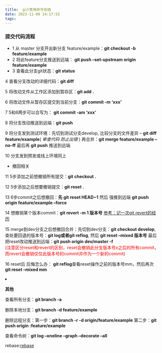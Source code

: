 ```yaml
---
title:  git常用命令总结
date: 2023-11-09 14:17:53
tags:
---
```


### 提交代码流程 
  * 1 从 master 分支开出新分支 feature/example：<strong>git checkout -b feature/example</strong>
  * 2 将此feature分支推送到远端： <strong>git push –set-upstream origin feature/example</strong>
  * 3 查看此分支git状态：<strong>git status</strong>
<!-- more -->
<p>4 查看分支改动的详细代码：<strong>git diff</strong></p>
<p>5 将改动文件从工作区添加到暂存区：<strong>git add .</strong></p>
<p>6 将改动文件从暂存区提交到当前分支：<strong>git commit -m ‘xxx’</strong></p>
<p>7 5和6两步可以合写为： <strong>git commit -am ‘xxx’</strong></p>
<p>8 将分支改动推送到远端：<strong>git push</strong></p>
<p>9 将分支发到测试环境：先切到测试分支develop, 比较分支的文件差异 – <strong>git diff feature/example</strong>( <em>审查代码 防止出错</em> ) 再合并：<strong>git merge feature/example –no-ff</strong> 最后再 <strong>git push</strong> 推送到远端</p>
<p>10 分支发到预发或线上环境同上</p>

* 撤回相关

<p>11 5步添加之前想撤销所有提交：<strong>git checkout .</strong></p>
<p>12 5步添加之后想要撤销提交：<strong>git reset .</strong></p>
<p>13 6步commit之后想撤回：<strong>先 git reset HEAD~1</strong> 然后 强推到远端 <strong>git push origin feature/example –force</strong></p>
<p>14 想撤销某个版本commit：<strong>git revert -m 1 版本号</strong> <a href="https://blog.justwe.site/post/git-revert/" target="_blank" rel="noopener">参考：记一次git revert的经历</a></p>
<p>15 merge到dev分支之后想撤回合并：先切到dev分支：<strong>git checkout develop</strong>, 查处要回退的版本号：<strong>git log或者git reflog</strong>, 然后 <strong>git reset –mixed 版本号</strong>  最后把reset改动推送到远端：<strong>git push origin dev/master -f</strong><br><font color="red">(注意区分reset和revert的区别，reset会撤销此分支版本号x之后的所有commit，而revert会撤销仅仅此版本号的commit并作为一个新的commit)</font></p>
<p>16 reset后 后悔怎么办： <strong>git reflog</strong>查看reset操作之前的版本号mm，然后再次<strong>git reset –mixed mm</strong></p>
</li>

<li><p><strong>其他</strong></p>
<p>查看所有分支：<strong>git branch -a</strong></p>
<p>删除本地分支：<strong>git branch -d feature/example</strong></p>
<p>删除远程分支：第一步：<strong>git branch -r -d origin/feature/example</strong>  第二步：<strong>git push origin :feature/example</strong></p>
<p>查看命令树：<strong>git log –oneline –graph –decorate –all</strong></p>
<p>rebase:<a href="http://gitbook.liuhui998.com/4_2.html" target="_blank" rel="noopener">rebase</a></p>
</li>